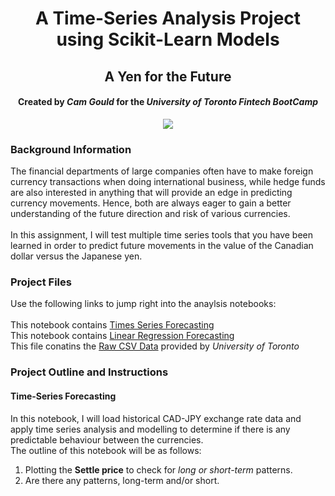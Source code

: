 <h1 align="center">A Time-Series Analysis Project using Scikit-Learn Models</h1>
<h2 align="center"> A Yen for the Future </h2>
<h4 align="center"> Created by <em>Cam Gould</em> for the <em>University of Toronto Fintech BootCamp</em> </h4>

<p align="center">
  <img
    src="https://github.com/CamGould/Time_Series_Analysis/blob/main/Supplemental/unit-10-readme-photo.png.jpeg?raw=true"
  >
</p>

### Background Information
The financial departments of large companies often have to make foreign currency transactions when doing international business, while hedge funds are also interested in anything that will provide an edge in predicting currency movements. Hence, both are always eager to gain a better understanding of the future direction and risk of various currencies.
<br>
<br>
In this assignment, I will test multiple time series tools that you have been learned in order to predict future movements in the value of the Canadian dollar versus the Japanese yen.
<br>
### Project Files
Use the following links to jump right into the anaylsis notebooks:
<br>
<br>
This notebook contains [Times Series Forecasting](https://github.com/CamGould/Time_Series_Analysis/blob/main/Coding%20Notebooks/%5B1%5DTime_Series_Forecasting.ipynb)
<br>
This notebook contains [Linear Regression Forecasting](https://github.com/CamGould/Time_Series_Analysis/blob/main/Coding%20Notebooks/%5B2%5DLinear_Regression_Forecasting.ipynb)
<br>
This file conatins the [Raw CSV Data](https://github.com/CamGould/Time_Series_Analysis/blob/main/Raw%20Data/cad_jpy.csv) provided by *University of Toronto*
<br>
### Project Outline and Instructions
#### Time-Series Forecasting
In this notebook, I will load historical CAD-JPY exchange rate data and apply time series analysis and modelling to determine if there is any predictable behaviour between the currencies.
<br>
The outline of this notebook will be as follows:
<br>
1. Plotting the **Settle price** to check for *long or short-term* patterns.
  1. Are there any patterns, long-term and/or short.
